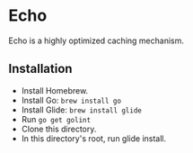 # Echo
Echo is a highly optimized caching mechanism.

## Installation
* Install Homebrew.
* Install Go: `brew install go`
* Install Glide: `brew install glide`
* Run `go get golint`
* Clone this directory.
* In this directory's root, run glide install.
